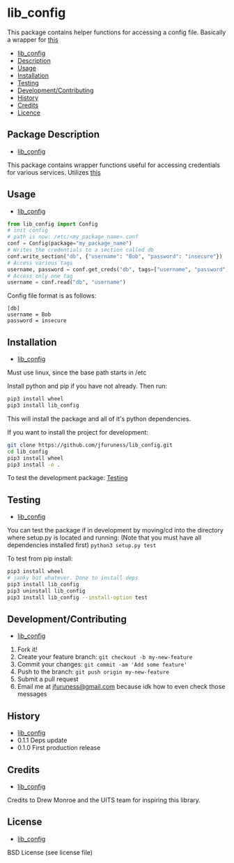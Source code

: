# lib\_config
This package contains helper functions for accessing a config file. Basically a wrapper for [this](https://docs.python.org/3/library/configparser.html)

* [lib\_config](#lib_config)
* [Description](#package-description)
* [Usage](#usage)
* [Installation](#installation)
* [Testing](#testing)
* [Development/Contributing](#developmentcontributing)
* [History](#history)
* [Credits](#credits)
* [Licence](#license)

## Package Description
* [lib\_config](#lib_config)

This package contains wrapper functions useful for accessing credentials for various services. Utilizes [this](https://docs.python.org/3/library/configparser.html)


## Usage
* [lib\_config](#lib_config)

```python
from lib_config import Config
# init config
# path is now: /etc/<my_package_name>.conf
conf = Config(package="my_package_name")
# Writes the credentials to a section called db
conf.write_section("db", {"username": "Bob", "password": "insecure"})
# Access various tags
username, password = conf.get_creds("db", tags=["username", "password"])
# Access only one tag
username = conf.read("db", "username")
```

Config file format is as follows:
```
[db]
username = Bob
password = insecure
```

## Installation
* [lib\_config](#lib_config)

Must use linux, since the base path starts in /etc

Install python and pip if you have not already. Then run:

```bash
pip3 install wheel
pip3 install lib_config
```
This will install the package and all of it's python dependencies.

If you want to install the project for development:
```bash
git clone https://github.com/jfuruness/lib_config.git
cd lib_config
pip3 install wheel
pip3 install -e .
```

To test the development package: [Testing](#testing)


## Testing
* [lib\_config](#lib_config)

You can test the package if in development by moving/cd into the directory where setup.py is located and running:
(Note that you must have all dependencies installed first)
```python3 setup.py test```

To test from pip install:
```bash
pip3 install wheel
# janky but whatever. Done to install deps
pip3 install lib_config
pip3 uninstall lib_config
pip3 install lib_config --install-option test
```

## Development/Contributing
* [lib\_config](#lib_config)

1. Fork it!
2. Create your feature branch: `git checkout -b my-new-feature`
3. Commit your changes: `git commit -am 'Add some feature'`
4. Push to the branch: `git push origin my-new-feature`
5. Submit a pull request
6. Email me at jfuruness@gmail.com because idk how to even check those messages

## History
* [lib\_config](#lib_config)
* 0.1.1 Deps update
* 0.1.0 First production release

## Credits
* [lib\_config](#lib_config)

Credits to Drew Monroe and the UITS team for inspiring this library.

## License
* [lib\_config](#lib_config)

BSD License (see license file)
